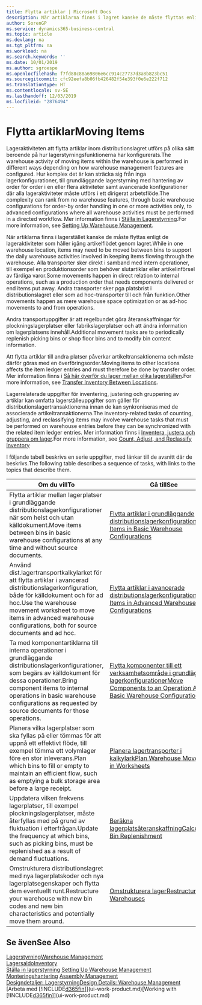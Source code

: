 ```yaml
---
title: Flytta artiklar | Microsoft Docs
description: När artiklarna finns i lagret kanske de måste flyttas enligt de lageraktiviteter som håller igång artikelflödet genom lagret. Alla transporter sker direkt i samband med intern operationer, till exempel en produktionsorder som behöver slutartiklar eller artikelinförsel av färdiga varor. Andra transporter sker pga platsbrist i distributionslagret eller som ad hoc-transporter till och från funktion.
author: SorenGP
ms.service: dynamics365-business-central
ms.topic: article
ms.devlang: na
ms.tgt_pltfrm: na
ms.workload: na
ms.search.keywords: ''
ms.date: 10/01/2019
ms.author: sgroespe
ms.openlocfilehash: f7fd88c88a69806e6cc914c27737d3a8b823bc51
ms.sourcegitcommit: cfc92eefa8b06fb426482f54e393f0e6e222f712
ms.translationtype: HT
ms.contentlocale: sv-SE
ms.lasthandoff: 12/03/2019
ms.locfileid: "2876494"
---
```

# <a name="moving-items"></a><span data-ttu-id="a9f8f-105">Flytta artiklar</span><span class="sxs-lookup"><span data-stu-id="a9f8f-105">Moving Items</span></span>
<span data-ttu-id="a9f8f-106">Lageraktiviteten att flytta artiklar inom distributionslagret utförs på olika sätt beroende på hur lagerstyrningsfunktionerna har konfigurerats.</span><span class="sxs-lookup"><span data-stu-id="a9f8f-106">The warehouse activity of moving items within the warehouse is performed in different ways depending on how warehouse management features are configured.</span></span> <span data-ttu-id="a9f8f-107">Hur komplex det är kan sträcka sig från inga lagerkonfigurationer, till grundläggande lagerstyrning med hantering av order för order i en eller flera aktiviteter samt avancerade konfigurationer där alla lageraktiviteter måste utförs i ett dirigerat arbetsflöde.</span><span class="sxs-lookup"><span data-stu-id="a9f8f-107">The complexity can rank from no warehouse features, through basic warehouse configurations for order-by order handling in one or more activities only, to advanced configurations where all warehouse activities must be performed in a directed workflow.</span></span> <span data-ttu-id="a9f8f-108">Mer information finns i [Ställa in Lagerstyrning](warehouse-setup-warehouse.md).</span><span class="sxs-lookup"><span data-stu-id="a9f8f-108">For more information, see [Setting Up Warehouse Management](warehouse-setup-warehouse.md).</span></span>

<span data-ttu-id="a9f8f-109">När artiklarna finns i lagerstället kanske de måste flyttas enligt de lageraktiviteter som håller igång artikelflödet genom lagret.</span><span class="sxs-lookup"><span data-stu-id="a9f8f-109">While in one warehouse location, items may need to be moved between bins to support the daily warehouse activities involved in keeping items flowing through the warehouse.</span></span> <span data-ttu-id="a9f8f-110">Alla transporter sker direkt i samband med intern operationer, till exempel en produktionsorder som behöver slutartiklar eller artikelinförsel av färdiga varor.</span><span class="sxs-lookup"><span data-stu-id="a9f8f-110">Some movements happen in direct relation to internal operations, such as a production order that needs components delivered or end items put away.</span></span> <span data-ttu-id="a9f8f-111">Andra transporter sker pga platsbrist i distributionslagret eller som ad hoc-transporter till och från funktion.</span><span class="sxs-lookup"><span data-stu-id="a9f8f-111">Other movements happen as mere warehouse space optimization or as ad-hoc movements to and from operations.</span></span>

<span data-ttu-id="a9f8f-112">Andra transportuppgifter är att regelbundet göra återanskaffningar för plockningslagerplatser eller fabrikslagerplatser och att ändra information om lagerplatsens innehåll.</span><span class="sxs-lookup"><span data-stu-id="a9f8f-112">Additional movement tasks are to periodically replenish picking bins or shop floor bins and to modify bin content information.</span></span>

<span data-ttu-id="a9f8f-113">Att flytta artiklar till andra platser påverkar artikeltransaktionerna och måste därför göras med en överföringsorder.</span><span class="sxs-lookup"><span data-stu-id="a9f8f-113">Moving items to other locations affects the item ledger entries and must therefore be done by transfer order.</span></span> <span data-ttu-id="a9f8f-114">Mer information finns i [Så här överför du lager mellan olika lagerställen](inventory-how-transfer-between-locations.md).</span><span class="sxs-lookup"><span data-stu-id="a9f8f-114">For more information, see [Transfer Inventory Between Locations](inventory-how-transfer-between-locations.md).</span></span>  

<span data-ttu-id="a9f8f-115">Lagerrelaterade uppgifter för inventering, justering och gruppering av artiklar kan omfatta lagerställeuppgifter som gäller för distributionslagertransaktionerna innan de kan synkroniseras med de associerade artikeltransaktionerna.</span><span class="sxs-lookup"><span data-stu-id="a9f8f-115">The inventory-related tasks of counting, adjusting, and reclassifying items may involve warehouse tasks that must be performed on warehouse entries before they can be synchronized with the related item ledger entries.</span></span> <span data-ttu-id="a9f8f-116">Mer information finns i [Inventera, justera och gruppera om lager](inventory-how-count-adjust-reclassify.md).</span><span class="sxs-lookup"><span data-stu-id="a9f8f-116">For more information, see [Count, Adjust, and Reclassify Inventory](inventory-how-count-adjust-reclassify.md)</span></span>  

 <span data-ttu-id="a9f8f-117">I följande tabell beskrivs en serie uppgifter, med länkar till de avsnitt där de beskrivs.</span><span class="sxs-lookup"><span data-stu-id="a9f8f-117">The following table describes a sequence of tasks, with links to the topics that describe them.</span></span>   

|<span data-ttu-id="a9f8f-118">**Om du vill**</span><span class="sxs-lookup"><span data-stu-id="a9f8f-118">**To**</span></span>|<span data-ttu-id="a9f8f-119">**Gå till**</span><span class="sxs-lookup"><span data-stu-id="a9f8f-119">**See**</span></span>|  
|------------|-------------|  
|<span data-ttu-id="a9f8f-120">Flytta artiklar mellan lagerplatser i grundläggande distributionslagerkonfigurationer när som helst och utan källdokument.</span><span class="sxs-lookup"><span data-stu-id="a9f8f-120">Move items between bins in basic warehouse configurations at any time and without source documents.</span></span>|[<span data-ttu-id="a9f8f-121">Flytta artiklar i grundläggande distributionslagerkonfigurationer</span><span class="sxs-lookup"><span data-stu-id="a9f8f-121">Move Items in Basic Warehouse Configurations</span></span>](warehouse-how-to-move-items-ad-hoc-in-basic-warehousing.md)|
|<span data-ttu-id="a9f8f-122">Använd dist.lagertransportkalkylarket för att flytta artiklar i avancerad distributionslagerkonfiguration, både för källdokument och för ad hoc.</span><span class="sxs-lookup"><span data-stu-id="a9f8f-122">Use the warehouse movement worksheet to move items in advanced warehouse configurations, both for source documents and ad hoc.</span></span>|[<span data-ttu-id="a9f8f-123">Flytta artiklar i avancerade distributionslagerkonfigurationer</span><span class="sxs-lookup"><span data-stu-id="a9f8f-123">Move Items in Advanced Warehouse Configurations</span></span>](warehouse-how-to-move-items-in-advanced-warehousing.md)|  
|<span data-ttu-id="a9f8f-124">Ta med komponentartiklarna till interna operationer i grundläggande distributionslagerkonfigurationer, som begärs av källdokument för dessa operationer.</span><span class="sxs-lookup"><span data-stu-id="a9f8f-124">Bring component items to internal operations in basic warehouse configurations as requested by source documents for those operations.</span></span>|[<span data-ttu-id="a9f8f-125">Flytta komponenter till ett verksamhetsområde i grundläggande lagerkonfigurationer</span><span class="sxs-lookup"><span data-stu-id="a9f8f-125">Move Components to an Operation Area in Basic Warehouse Configurations</span></span>](warehouse-how-to-move-components-to-an-operation-area-in-basic-warehousing.md)|
|<span data-ttu-id="a9f8f-126">Planera vilka lagerplatser som ska fyllas på eller tömmas för att uppnå ett effektivt flöde, till exempel tömma ett volymlager före en stor inleverans.</span><span class="sxs-lookup"><span data-stu-id="a9f8f-126">Plan which bins to fill or empty to maintain an efficient flow, such as emptying a bulk storage area before a large receipt.</span></span>|[<span data-ttu-id="a9f8f-127">Planera lagertransporter i kalkylark</span><span class="sxs-lookup"><span data-stu-id="a9f8f-127">Plan Warehouse Movements in Worksheets</span></span>](warehouse-how-to-plan-warehouse-movements-in-worksheets.md)|
|<span data-ttu-id="a9f8f-128">Uppdatera vilken frekvens lagerplatser, till exempel plockningslagerplatser, måste återfyllas med på grund av fluktuation i efterfrågan.</span><span class="sxs-lookup"><span data-stu-id="a9f8f-128">Update the frequency at which bins, such as picking bins, must be replenished as a result of demand fluctuations.</span></span>|[<span data-ttu-id="a9f8f-129">Beräkna lagerplatsåteranskaffning</span><span class="sxs-lookup"><span data-stu-id="a9f8f-129">Calculate Bin Replenishment</span></span>](warehouse-how-to-calculate-bin-replenishment.md)|
|<span data-ttu-id="a9f8f-130">Omstrukturera distributionslagret med nya lagerplatskoder och nya lagerplatsegenskaper och flytta dem eventuellt runt.</span><span class="sxs-lookup"><span data-stu-id="a9f8f-130">Restructure your warehouse with new bin codes and new bin characteristics and potentially move them around.</span></span>|[<span data-ttu-id="a9f8f-131">Omstrukturera lager</span><span class="sxs-lookup"><span data-stu-id="a9f8f-131">Restructure Warehouses</span></span>](warehouse-how-to-restructure-warehouses.md)|  

## <a name="see-also"></a><span data-ttu-id="a9f8f-132">Se även</span><span class="sxs-lookup"><span data-stu-id="a9f8f-132">See Also</span></span>  
[<span data-ttu-id="a9f8f-133">Lagerstyrning</span><span class="sxs-lookup"><span data-stu-id="a9f8f-133">Warehouse Management</span></span>](warehouse-manage-warehouse.md)  
[<span data-ttu-id="a9f8f-134">Lagersaldo</span><span class="sxs-lookup"><span data-stu-id="a9f8f-134">Inventory</span></span>](inventory-manage-inventory.md)  
<span data-ttu-id="a9f8f-135">[Ställa in lagerstyrning](warehouse-setup-warehouse.md)   </span><span class="sxs-lookup"><span data-stu-id="a9f8f-135">[Setting Up Warehouse Management](warehouse-setup-warehouse.md)   </span></span>  
<span data-ttu-id="a9f8f-136">[Monteringshantering](assembly-assemble-items.md)  </span><span class="sxs-lookup"><span data-stu-id="a9f8f-136">[Assembly Management](assembly-assemble-items.md)  </span></span>  
[<span data-ttu-id="a9f8f-137">Designdetaljer: Lagerstyrning</span><span class="sxs-lookup"><span data-stu-id="a9f8f-137">Design Details: Warehouse Management</span></span>](design-details-warehouse-management.md)  
<span data-ttu-id="a9f8f-138">[Arbeta med [!INCLUDE[d365fin](includes/d365fin_md.md)]](ui-work-product.md)</span><span class="sxs-lookup"><span data-stu-id="a9f8f-138">[Working with [!INCLUDE[d365fin](includes/d365fin_md.md)]](ui-work-product.md)</span></span>
